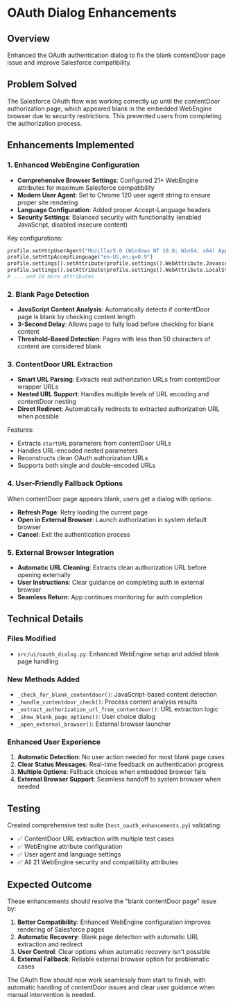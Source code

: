 # OAuth Dialog Enhancements

## Overview
Enhanced the OAuth authentication dialog to fix the blank contentDoor page issue and improve Salesforce compatibility.

## Problem Solved
The Salesforce OAuth flow was working correctly up until the contentDoor authorization page, which appeared blank in the embedded WebEngine browser due to security restrictions. This prevented users from completing the authorization process.

## Enhancements Implemented

### 1. Enhanced WebEngine Configuration
- **Comprehensive Browser Settings**: Configured 21+ WebEngine attributes for maximum Salesforce compatibility
- **Modern User Agent**: Set to Chrome 120 user agent string to ensure proper site rendering
- **Language Configuration**: Added proper Accept-Language headers
- **Security Settings**: Balanced security with functionality (enabled JavaScript, disabled insecure content)

Key configurations:
```python
profile.setHttpUserAgent("Mozilla/5.0 (Windows NT 10.0; Win64; x64) AppleWebKit/537.36...")
profile.setHttpAcceptLanguage("en-US,en;q=0.9")
profile.settings().setAttribute(profile.settings().WebAttribute.JavascriptEnabled, True)
profile.settings().setAttribute(profile.settings().WebAttribute.LocalStorageEnabled, True)
# ... and 19 more attributes
```

### 2. Blank Page Detection
- **JavaScript Content Analysis**: Automatically detects if contentDoor page is blank by checking content length
- **3-Second Delay**: Allows page to fully load before checking for blank content
- **Threshold-Based Detection**: Pages with less than 50 characters of content are considered blank

### 3. ContentDoor URL Extraction
- **Smart URL Parsing**: Extracts real authorization URLs from contentDoor wrapper URLs
- **Nested URL Support**: Handles multiple levels of URL encoding and contentDoor nesting
- **Direct Redirect**: Automatically redirects to extracted authorization URL when possible

Features:
- Extracts `startURL` parameters from contentDoor URLs
- Handles URL-encoded nested parameters
- Reconstructs clean OAuth authorization URLs
- Supports both single and double-encoded URLs

### 4. User-Friendly Fallback Options
When contentDoor page appears blank, users get a dialog with options:
- **Refresh Page**: Retry loading the current page
- **Open in External Browser**: Launch authorization in system default browser
- **Cancel**: Exit the authentication process

### 5. External Browser Integration
- **Automatic URL Cleaning**: Extracts clean authorization URL before opening externally
- **User Instructions**: Clear guidance on completing auth in external browser
- **Seamless Return**: App continues monitoring for auth completion

## Technical Details

### Files Modified
- `src/ui/oauth_dialog.py`: Enhanced WebEngine setup and added blank page handling

### New Methods Added
- `_check_for_blank_contentdoor()`: JavaScript-based content detection
- `_handle_contentdoor_check()`: Process content analysis results
- `_extract_authorization_url_from_contentdoor()`: URL extraction logic
- `_show_blank_page_options()`: User choice dialog
- `_open_external_browser()`: External browser launcher

### Enhanced User Experience
1. **Automatic Detection**: No user action needed for most blank page cases
2. **Clear Status Messages**: Real-time feedback on authentication progress
3. **Multiple Options**: Fallback choices when embedded browser fails
4. **External Browser Support**: Seamless handoff to system browser when needed

## Testing
Created comprehensive test suite (`test_oauth_enhancements.py`) validating:
- ✅ ContentDoor URL extraction with multiple test cases
- ✅ WebEngine attribute configuration
- ✅ User agent and language settings
- ✅ All 21 WebEngine security and compatibility attributes

## Expected Outcome
These enhancements should resolve the "blank contentDoor page" issue by:

1. **Better Compatibility**: Enhanced WebEngine configuration improves rendering of Salesforce pages
2. **Automatic Recovery**: Blank page detection with automatic URL extraction and redirect
3. **User Control**: Clear options when automatic recovery isn't possible
4. **External Fallback**: Reliable external browser option for problematic cases

The OAuth flow should now work seamlessly from start to finish, with automatic handling of contentDoor issues and clear user guidance when manual intervention is needed.